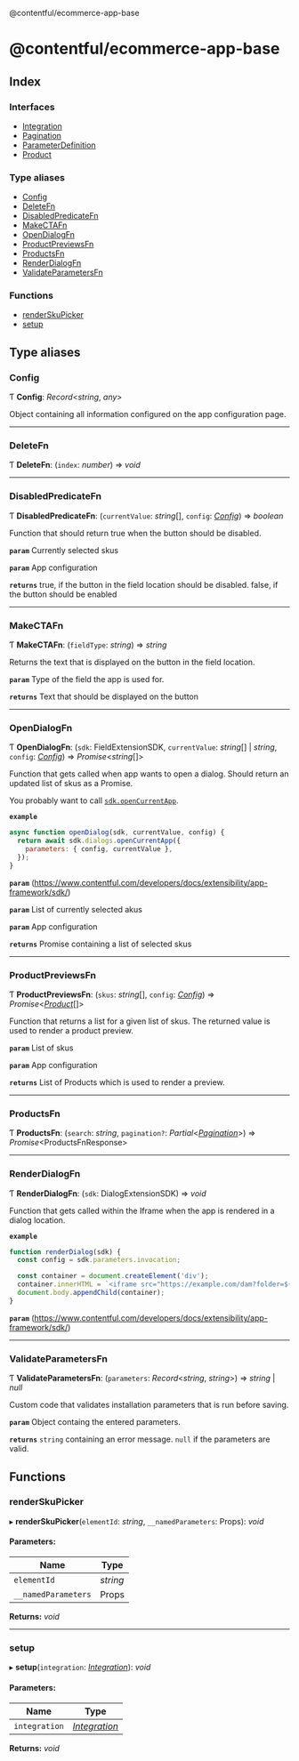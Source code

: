 @contentful/ecommerce-app-base

# @contentful/ecommerce-app-base

## Index

### Interfaces

* [Integration](interfaces/integration.md)
* [Pagination](interfaces/pagination.md)
* [ParameterDefinition](interfaces/parameterdefinition.md)
* [Product](interfaces/product.md)

### Type aliases

* [Config](README.md#config)
* [DeleteFn](README.md#deletefn)
* [DisabledPredicateFn](README.md#disabledpredicatefn)
* [MakeCTAFn](README.md#makectafn)
* [OpenDialogFn](README.md#opendialogfn)
* [ProductPreviewsFn](README.md#productpreviewsfn)
* [ProductsFn](README.md#productsfn)
* [RenderDialogFn](README.md#renderdialogfn)
* [ValidateParametersFn](README.md#validateparametersfn)

### Functions

* [renderSkuPicker](README.md#renderskupicker)
* [setup](README.md#setup)

## Type aliases

### Config

Ƭ **Config**: *Record*<*string*, *any*\>

Object containing all information configured on the app configuration page.

___

### DeleteFn

Ƭ **DeleteFn**: (`index`: *number*) => *void*

___

### DisabledPredicateFn

Ƭ **DisabledPredicateFn**: (`currentValue`: *string*[], `config`: [*Config*](README.md#config)) => *boolean*

Function that should return true when the button should be disabled.

**`param`** Currently selected skus

**`param`** App configuration

**`returns`** true, if the button in the field location should be disabled. false, if the button should be enabled

___

### MakeCTAFn

Ƭ **MakeCTAFn**: (`fieldType`: *string*) => *string*

Returns the text that is displayed on the button in the field location.

**`param`** Type of the field the app is used for.

**`returns`** Text that should be displayed on the button

___

### OpenDialogFn

Ƭ **OpenDialogFn**: (`sdk`: FieldExtensionSDK, `currentValue`: *string*[] \| *string*, `config`: [*Config*](README.md#config)) => *Promise*<*string*[]\>

Function that gets called when app wants to open a dialog. Should return an updated list of skus as a Promise.

You probably want to call [`sdk.openCurrentApp`](https://www.contentful.com/developers/docs/extensibility/app-framework/sdk/#open-the-current-app-in-a-dialog).

**`example`** 
```javascript
async function openDialog(sdk, currentValue, config) {
  return await sdk.dialogs.openCurrentApp({
    parameters: { config, currentValue },
  });
}

```

**`param`** (https://www.contentful.com/developers/docs/extensibility/app-framework/sdk/)

**`param`** List of currently selected akus

**`param`** App configuration

**`returns`** Promise containing a list of selected skus

___

### ProductPreviewsFn

Ƭ **ProductPreviewsFn**: (`skus`: *string*[], `config`: [*Config*](README.md#config)) => *Promise*<[*Product*](interfaces/product.md)[]\>

Function that returns a list for a given list of skus. The returned value is used to render a product preview.

**`param`** List of skus

**`param`** App configuration

**`returns`** List of Products which is used to render a preview.

___

### ProductsFn

Ƭ **ProductsFn**: (`search`: *string*, `pagination?`: *Partial*<[*Pagination*](interfaces/pagination.md)\>) => *Promise*<ProductsFnResponse\>

___

### RenderDialogFn

Ƭ **RenderDialogFn**: (`sdk`: DialogExtensionSDK) => *void*

Function that gets called within the Iframe when the app is rendered in a dialog location.

**`example`** 
```javascript
function renderDialog(sdk) {
  const config = sdk.parameters.invocation;

  const container = document.createElement('div');
  container.innerHTML = `<iframe src="https://example.com/dam?folder=${config.folder}" width="400" height="650" style="border:none;"/>`;
  document.body.appendChild(container);
}
```

**`param`** (https://www.contentful.com/developers/docs/extensibility/app-framework/sdk/)

___

### ValidateParametersFn

Ƭ **ValidateParametersFn**: (`parameters`: *Record*<*string*, *string*\>) => *string* \| *null*

Custom code that validates installation parameters that is run before saving.

**`param`** Object containg the entered parameters.

**`returns`** `string` containing an error message. `null` if the parameters are valid.

## Functions

### renderSkuPicker

▸ **renderSkuPicker**(`elementId`: *string*, `__namedParameters`: Props): *void*

#### Parameters:

Name | Type |
------ | ------ |
`elementId` | *string* |
`__namedParameters` | Props |

**Returns:** *void*

___

### setup

▸ **setup**(`integration`: [*Integration*](interfaces/integration.md)): *void*

#### Parameters:

Name | Type |
------ | ------ |
`integration` | [*Integration*](interfaces/integration.md) |

**Returns:** *void*
